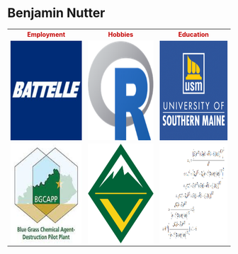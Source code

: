 <!--
---
layout: default
---
-->
<h1>
Benjamin Nutter
</h1>
<!--html_preserve-->
<table align="center" style="border-collapse:collapse;">
<tr>
<th colspan="1" ; rowspan="1" ; style="text-align:center;color:rgba(195,0,0,1);">
Employment
</th>
<th colspan="1" ; rowspan="1" ; style="text-align:center;color:rgba(195,0,0,1);">
Hobbies
</th>
<th colspan="1" ; rowspan="1" ; style="text-align:center;color:rgba(195,0,0,1);">
Education
</th>
</tr>
<tr>
<td colspan="1" ; rowspan="1" ; style="text-align:left;height:225px;width:225px;">
<a href = 'http://www.battelle.org'><img src = 'images/battelle_logo.jpg', title = 'Battelle Memorial Institute', height = 225px, width = 225px></a>
</td>
<td colspan="1" ; rowspan="1" ; style="text-align:left;height:225px;width:225px;">
<a href = 'http://r-project.org'><img src = 'images/Rlogo.png', title = 'R Programming', height = 225px, width = 225px></a>
</td>
<td colspan="1" ; rowspan="1" ; style="text-align:left;height:225px;width:225px;">
<a href = 'http://usm.maine.edu'><img src = 'images/usm_logo.png', title = 'M.S. Statistics', height = 225px, width = 225px></a>
</td>
</tr>
<tr>
<td colspan="1" ; rowspan="1" ; style="text-align:left;height:225px;width:225px;">
<a href = 'http://bechtelparsonsbgcapp.com'><img src = 'images/bgcapp_logo.jpg', title = 'BGCAPP', height = 225px, width = 225px></a>
</td>
<td colspan="1" ; rowspan="1" ; style="text-align:left;height:225px;width:225px;">
<a href = 'http://www.venturing.org/'><img src = 'images/venturing.png', title = 'Venturing', height = 225px, width = 225px></a>
</td>
<td colspan="1" ; rowspan="1" ; style="text-align:left;height:225px;width:225px;">
<a href = 'http://nutterb.github.io/ItCanBeShown/'><img src = 'images/ItCanBeShown.png', title = 'Statistical Notes', height = 225px, width = 225px></a>
</td>
</tr>
</table>
</br></br><!--/html_preserve-->
